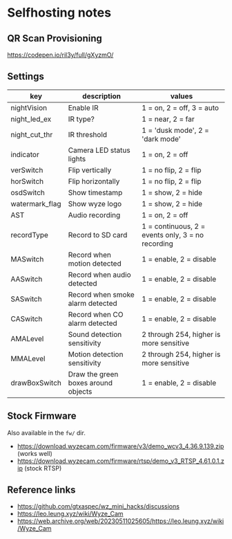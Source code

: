 # Selfhosting notes

## QR Scan Provisioning

https://codepen.io/ril3y/full/gXyzmO/

## Settings

| key | description | values |
|-----|-------------|--------|
| nightVision | Enable IR | 1 = on, 2 = off, 3 = auto |
| night_led_ex | IR type? | 1 = near, 2 = far |
| night_cut_thr | IR threshold | 1 = 'dusk mode', 2 = 'dark mode' |
| indicator | Camera LED status lights | 1 = on, 2 = off |
| verSwitch | Flip vertically | 1 = no flip, 2 = flip |
| horSwitch | Flip horizontally | 1 = no flip, 2 = flip |
| osdSwitch | Show timestamp | 1 = show, 2 = hide |
| watermark_flag | Show wyze logo | 1 = show, 2 = hide |
| AST | Audio recording | 1 = on, 2 = off |
| recordType | Record to SD card | 1 = continuous, 2 = events only, 3 = no recording |
| MASwitch | Record when motion detected | 1 = enable, 2 = disable |
| AASwitch | Record when audio detected | 1 = enable, 2 = disable |
| SASwitch | Record when smoke alarm detected | 1 = enable, 2 = disable |
| CASwitch | Record when CO alarm detected | 1 = enable, 2 = disable |
| AMALevel | Sound detection sensitivity | 2 through 254, higher is more sensitive |
| MMALevel | Motion detection sensitivity | 2 through 254, higher is more sensitive |
| drawBoxSwitch | Draw the green boxes around objects | 1 = enable, 2 = disable |

## Stock Firmware

Also available in the `fw/` dir.

- https://download.wyzecam.com/firmware/v3/demo_wcv3_4.36.9.139.zip (works well)
- https://download.wyzecam.com/firmware/rtsp/demo_v3_RTSP_4.61.0.1.zip (stock RTSP)

## Reference links

- https://github.com/gtxaspec/wz_mini_hacks/discussions
- https://leo.leung.xyz/wiki/Wyze_Cam
- https://web.archive.org/web/20230511025605/https://leo.leung.xyz/wiki/Wyze_Cam
